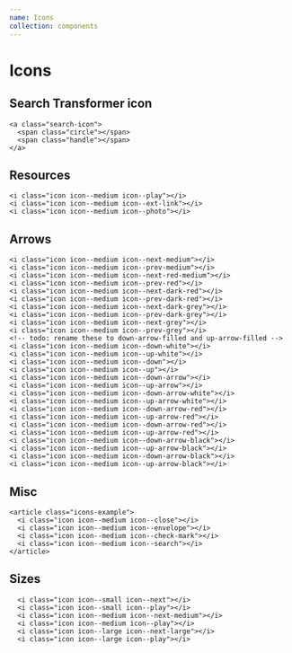 ```yaml
---
name: Icons
collection: components
---
```


# Icons

## Search Transformer icon

<div class="search-icon">
  <span class="circle"></span>
  <span class="handle"></span>
</div>

```
<a class="search-icon">
  <span class="circle"></span>
  <span class="handle"></span>
</a>
```

## Resources

<article class="icons-example">
  <i class="icon icon--medium icon--play"></i>
  <i class="icon icon--medium icon--replay"></i>
  <i class="icon icon--medium icon--ext-link"></i>
  <i class="icon icon--medium icon--photo"></i>
</article>

```
<i class="icon icon--medium icon--play"></i>
<i class="icon icon--medium icon--ext-link"></i>
<i class="icon icon--medium icon--photo"></i>
```
## Arrows

<article class="icons-example">
  <i class="icon icon--medium icon--next-medium"></i>
  <i class="icon icon--medium icon--prev-medium"></i>
  <i class="icon icon--medium icon--next-red-medium"></i>
  <i class="icon icon--medium icon--prev-red"></i>
  <i class="icon icon--medium icon--next-dark-red"></i>
  <i class="icon icon--medium icon--prev-dark-red"></i>
  <i class="icon icon--medium icon--next-dark-grey"></i>
  <i class="icon icon--medium icon--prev-dark-grey"></i>
  <i class="icon icon--medium icon--next-grey"></i>
  <i class="icon icon--medium icon--prev-grey"></i>
  <!-- todo: rename these to down-arrow-filled and up-arrow-filled -->
  <i class="icon icon--medium icon--down-white"></i>
  <i class="icon icon--medium icon--up-white"></i>
  <i class="icon icon--medium icon--down"></i>
  <i class="icon icon--medium icon--up"></i>
  <i class="icon icon--medium icon--triangle-right-black"></i>
  <i class="icon icon--medium icon--triangle-right-white"></i>
  <i class="icon icon--medium icon--down-arrow"></i>
  <i class="icon icon--medium icon--up-arrow"></i>
  <i class="icon icon--medium icon--down-arrow-white"></i>
  <i class="icon icon--medium icon--up-arrow-white"></i>
  <i class="icon icon--medium icon--down-arrow-red"></i>
  <i class="icon icon--medium icon--up-arrow-red"></i>
  <i class="icon icon--medium icon--down-arrow-red"></i>
  <i class="icon icon--medium icon--up-arrow-red"></i>
  <i class="icon icon--medium icon--down-arrow-black"></i>
  <i class="icon icon--medium icon--up-arrow-black"></i>
  <i class="icon icon--medium icon--down-arrow-black"></i>
  <i class="icon icon--medium icon--up-arrow-black"></i>
</article>

```
<i class="icon icon--medium icon--next-medium"></i>
<i class="icon icon--medium icon--prev-medium"></i>
<i class="icon icon--medium icon--next-red-medium"></i>
<i class="icon icon--medium icon--prev-red"></i>
<i class="icon icon--medium icon--next-dark-red"></i>
<i class="icon icon--medium icon--prev-dark-red"></i>
<i class="icon icon--medium icon--next-dark-grey"></i>
<i class="icon icon--medium icon--prev-dark-grey"></i>
<i class="icon icon--medium icon--next-grey"></i>
<i class="icon icon--medium icon--prev-grey"></i>
<!-- todo: rename these to down-arrow-filled and up-arrow-filled -->
<i class="icon icon--medium icon--down-white"></i>
<i class="icon icon--medium icon--up-white"></i>
<i class="icon icon--medium icon--down"></i>
<i class="icon icon--medium icon--up"></i>
<i class="icon icon--medium icon--down-arrow"></i>
<i class="icon icon--medium icon--up-arrow"></i>
<i class="icon icon--medium icon--down-arrow-white"></i>
<i class="icon icon--medium icon--up-arrow-white"></i>
<i class="icon icon--medium icon--down-arrow-red"></i>
<i class="icon icon--medium icon--up-arrow-red"></i>
<i class="icon icon--medium icon--down-arrow-red"></i>
<i class="icon icon--medium icon--up-arrow-red"></i>
<i class="icon icon--medium icon--down-arrow-black"></i>
<i class="icon icon--medium icon--up-arrow-black"></i>
<i class="icon icon--medium icon--down-arrow-black"></i>
<i class="icon icon--medium icon--up-arrow-black"></i>
```


## Misc
<article class="icons-example">
  <i class="icon icon--medium icon--close"></i>
  <i class="icon icon--medium icon--envelope"></i>
  <i class="icon icon--medium icon--check-mark"></i>
  <i class="icon icon--medium icon--search"></i>
</article>

```
<article class="icons-example">
  <i class="icon icon--medium icon--close"></i>
  <i class="icon icon--medium icon--envelope"></i>
  <i class="icon icon--medium icon--check-mark"></i>
  <i class="icon icon--medium icon--search"></i>
</article>
```

## Sizes
<article class="icons-example">
  <i class="icon icon--small icon--next"></i>
  <i class="icon icon--small icon--play"></i>
  <i class="icon icon--medium icon--next-medium"></i>
  <i class="icon icon--medium icon--play"></i>
  <i class="icon icon--large icon--next-large"></i>
  <i class="icon icon--large icon--play"></i>
</article>

```
  <i class="icon icon--small icon--next"></i>
  <i class="icon icon--small icon--play"></i>
  <i class="icon icon--medium icon--next-medium"></i>
  <i class="icon icon--medium icon--play"></i>
  <i class="icon icon--large icon--next-large"></i>
  <i class="icon icon--large icon--play"></i>
```


